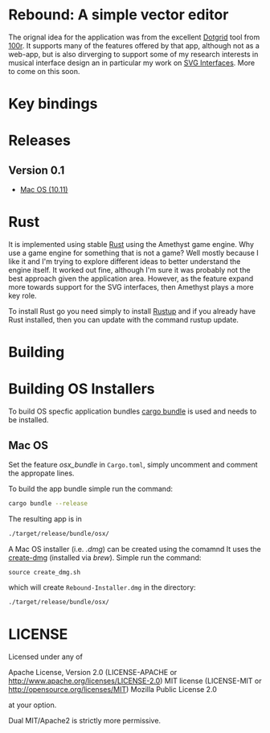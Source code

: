 # Rebound: A simple vector editor

The orignal idea for the application was from the excellent [Dotgrid](https://hundredrabbits.itch.io/dotgrid) tool from [100r](https://100r.co/site/home.html). 
It supports many of the features offered by that app, although not as a web-app, 
but is also dirverging to support some of my research interests in musical interface 
design an in particular my work on [SVG Interfaces](https://muses-dmi.github.io/svg_interfaces/overview/). More to come on this soon.

# Key bindings


# Releases

## Version 0.1

   * [Mac OS (10.11)]("releases/Rebound-Installer.dmg")

# Rust

It is implemented using stable [Rust](https://www.rust-lang.org/) using the Amethyst game engine. Why use a game engine for something that is not a game? Well mostly because I like it and I'm trying to explore different ideas to better understand the engine itself. It worked out fine, although I'm sure it was probably not the best approach given the application area. However, as the feature expand more towards support for the SVG interfaces, then Amethyst plays a more key role.

To install Rust go you need simply to install [Rustup](https://rustup.rs/) and if you already have Rust installed, then you can update with the command rustup update.

# Building

# Building OS Installers

To build OS specfic application bundles [cargo bundle](https://github.com/burtonageo/cargo-bundle) is used and needs to be installed.

## Mac OS

Set the feature *osx_bundle* in ```Cargo.toml```, simply uncomment and comment the appropate lines.

To build the app bundle simple run the command:

```bash
cargo bundle --release
```

The resulting app is in 

```bash
./target/release/bundle/osx/
```

A Mac OS installer (i.e. *.dmg*) can be created using the comamnd It uses the [create-dmg](https://github.com/create-dmg/create-dmg) (installed via *brew*). Simple run the command:

```
source create_dmg.sh
```

which will create ```Rebound-Installer.dmg``` in the directory:

```bash
./target/release/bundle/osx/
```

# LICENSE

Licensed under any of

Apache License, Version 2.0 (LICENSE-APACHE or http://www.apache.org/licenses/LICENSE-2.0)
MIT license (LICENSE-MIT or http://opensource.org/licenses/MIT)
Mozilla Public License 2.0

at your option.

Dual MIT/Apache2 is strictly more permissive.